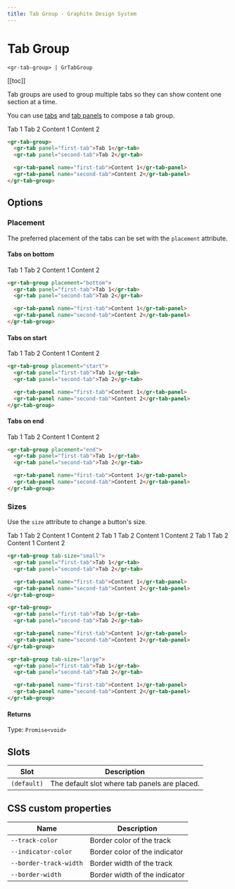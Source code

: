```yaml
---
title: Tab Group - Graphite Design System
---
```


# Tab Group

`<gr-tab-group> | GrTabGroup`

[[toc]]

<p class="intro">Tab groups are used to group multiple tabs so they can show content one section at a time.</p>

You can use [tabs](/components/tab) and [tab panels](/components/tab-panels) to compose a tab group.

<div class="example-block">
  <gr-tab-group>
    <gr-tab panel="first-tab">Tab 1</gr-tab>
    <gr-tab panel="second-tab">Tab 2</gr-tab>
    <gr-tab-panel name="first-tab">Content 1</gr-tab-panel>
    <gr-tab-panel name="second-tab">Content 2</gr-tab-panel>
  </gr-tab-group> 
</div>

```html
<gr-tab-group>
  <gr-tab panel="first-tab">Tab 1</gr-tab>
  <gr-tab panel="second-tab">Tab 2</gr-tab>

  <gr-tab-panel name="first-tab">Content 1</gr-tab-panel>
  <gr-tab-panel name="second-tab">Content 2</gr-tab-panel>
</gr-tab-group>
```

## Options

### Placement

The preferred placement of the tabs can be set with the `placement` attribute.

#### Tabs on bottom

<div class="example-block">
  <gr-tab-group placement="bottom">
    <gr-tab panel="first-tab">Tab 1</gr-tab>
    <gr-tab panel="second-tab">Tab 2</gr-tab>
    <gr-tab-panel name="first-tab">Content 1</gr-tab-panel>
    <gr-tab-panel name="second-tab">Content 2</gr-tab-panel>
  </gr-tab-group> 
</div>

```html
<gr-tab-group placement="bottom">
  <gr-tab panel="first-tab">Tab 1</gr-tab>
  <gr-tab panel="second-tab">Tab 2</gr-tab>

  <gr-tab-panel name="first-tab">Content 1</gr-tab-panel>
  <gr-tab-panel name="second-tab">Content 2</gr-tab-panel>
</gr-tab-group>
```

#### Tabs on start

<div class="example-block">
  <gr-tab-group placement="start">
    <gr-tab panel="first-tab">Tab 1</gr-tab>
    <gr-tab panel="second-tab">Tab 2</gr-tab>
    <gr-tab-panel name="first-tab">Content 1</gr-tab-panel>
    <gr-tab-panel name="second-tab">Content 2</gr-tab-panel>
  </gr-tab-group> 
</div>

```html
<gr-tab-group placement="start">
  <gr-tab panel="first-tab">Tab 1</gr-tab>
  <gr-tab panel="second-tab">Tab 2</gr-tab>

  <gr-tab-panel name="first-tab">Content 1</gr-tab-panel>
  <gr-tab-panel name="second-tab">Content 2</gr-tab-panel>
</gr-tab-group>
```

#### Tabs on end

<div class="example-block">
  <gr-tab-group placement="end">
    <gr-tab panel="first-tab">Tab 1</gr-tab>
    <gr-tab panel="second-tab">Tab 2</gr-tab>
    <gr-tab-panel name="first-tab">Content 1</gr-tab-panel>
    <gr-tab-panel name="second-tab">Content 2</gr-tab-panel>
  </gr-tab-group> 
</div>

```html
<gr-tab-group placement="end">
  <gr-tab panel="first-tab">Tab 1</gr-tab>
  <gr-tab panel="second-tab">Tab 2</gr-tab>

  <gr-tab-panel name="first-tab">Content 1</gr-tab-panel>
  <gr-tab-panel name="second-tab">Content 2</gr-tab-panel>
</gr-tab-group>
```

### Sizes

Use the `size` attribute to change a button's size.

<div class="example-block">
  <gr-tab-group tab-size="small">
    <gr-tab panel="first-tab">Tab 1</gr-tab>
    <gr-tab panel="second-tab">Tab 2</gr-tab>
    <gr-tab-panel name="first-tab">Content 1</gr-tab-panel>
    <gr-tab-panel name="second-tab">Content 2</gr-tab-panel>
  </gr-tab-group>

  <gr-tab-group>
    <gr-tab panel="first-tab">Tab 1</gr-tab>
    <gr-tab panel="second-tab">Tab 2</gr-tab>
    <gr-tab-panel name="first-tab">Content 1</gr-tab-panel>
    <gr-tab-panel name="second-tab">Content 2</gr-tab-panel>
  </gr-tab-group>

  <gr-tab-group tab-size="large">
    <gr-tab panel="first-tab">Tab 1</gr-tab>
    <gr-tab panel="second-tab">Tab 2</gr-tab>
    <gr-tab-panel name="first-tab">Content 1</gr-tab-panel>
    <gr-tab-panel name="second-tab">Content 2</gr-tab-panel>
  </gr-tab-group>
</div>

```html
<gr-tab-group tab-size="small">
  <gr-tab panel="first-tab">Tab 1</gr-tab>
  <gr-tab panel="second-tab">Tab 2</gr-tab>

  <gr-tab-panel name="first-tab">Content 1</gr-tab-panel>
  <gr-tab-panel name="second-tab">Content 2</gr-tab-panel>
</gr-tab-group>

<gr-tab-group>
  <gr-tab panel="first-tab">Tab 1</gr-tab>
  <gr-tab panel="second-tab">Tab 2</gr-tab>

  <gr-tab-panel name="first-tab">Content 1</gr-tab-panel>
  <gr-tab-panel name="second-tab">Content 2</gr-tab-panel>
</gr-tab-group>

<gr-tab-group tab-size="large">
  <gr-tab panel="first-tab">Tab 1</gr-tab>
  <gr-tab panel="second-tab">Tab 2</gr-tab>

  <gr-tab-panel name="first-tab">Content 1</gr-tab-panel>
  <gr-tab-panel name="second-tab">Content 2</gr-tab-panel>
</gr-tab-group>
```

#### Returns

Type: `Promise<void>`

## Slots

| Slot        | Description                                   |
| ----------- | --------------------------------------------- |
| `(default)` | The default slot where tab panels are placed. |

## CSS custom properties

| Name                   | Description                   |
| ---------------------- | ----------------------------- |
| `--track-color`        | Border color of the track     |
| `--indicator-color`    | Border color of the indicator |
| `--border-track-width` | Border width of the track     |
| `--border-width`       | Border width of the indicator |
